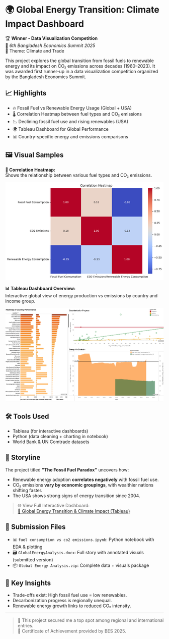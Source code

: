 # 🌍 Global Energy Transition: Climate Impact Dashboard

🏆 **Winner - Data Visualization Competition**  
📍 *6th Bangladesh Economics Summit 2025*  
🎯 Theme: Climate and Trade

This project explores the global transition from fossil fuels to renewable energy and its impact on CO₂ emissions across decades (1960–2023). It was awarded first runner-up in a data visualization competition organized by the Bangladesh Economics Summit.

## 📈 Highlights

- 🔥 Fossil Fuel vs Renewable Energy Usage (Global + USA)
- 🌡️ Correlation Heatmap between fuel types and CO₂ emissions
- 📉 Declining fossil fuel use and rising renewables (USA)
- 🌍 Tableau Dashboard for Global Performance
- 📊 Country-specific energy and emissions comparisons

## 🖼️ Visual Samples

**🔻 Correlation Heatmap:**  
Shows the relationship between various fuel types and CO₂ emissions.

![Correlation Heatmap](Correlation-heatmap.png)


**📊 Tableau Dashboard Overview:**  
Interactive global view of energy production vs emissions by country and income group.

![Tableau Dashboard](Tableau%20Dashboard%20snap.png)


## 🛠 Tools Used

- Tableau (for interactive dashboards)
- Python (data cleaning + charting in notebook)
- World Bank & UN Comtrade datasets

## 📘 Storyline

The project titled **"The Fossil Fuel Paradox"** uncovers how:
- Renewable energy adoption **correlates negatively** with fossil fuel use.
- CO₂ emissions **vary by economic groupings**, with wealthier nations shifting faster.
- The USA shows strong signs of energy transition since 2004.

> 🌐 View Full Interactive Dashboard:  
> [🔗 Global Energy Transition & Climate Impact (Tableau)](https://public.tableau.com/app/profile/trevin.rodrigo/viz/GlobalEnergyTransitionClimateImpact/GlobalEnergyTransitionClimateImpact)

## 📄 Submission Files

- 📊 `fuel consumption vs co2 emissions.ipynb`: Python notebook with EDA & plotting
- 🗃 `GlobalEnergyAnalysis.docx`: Full story with annotated visuals (submitted version)
- 📦 `Global Energy Analysis.zip`: Complete data + visuals package

## 🧠 Key Insights

- Trade-offs exist: High fossil fuel use = low renewables.
- Decarbonization progress is regionally unequal.
- Renewable energy growth links to reduced CO₂ intensity.

---

> 🥇 This project secured me a top spot among regional and international entries.  
> 🧾 Certificate of Achievement provided by BES 2025.

